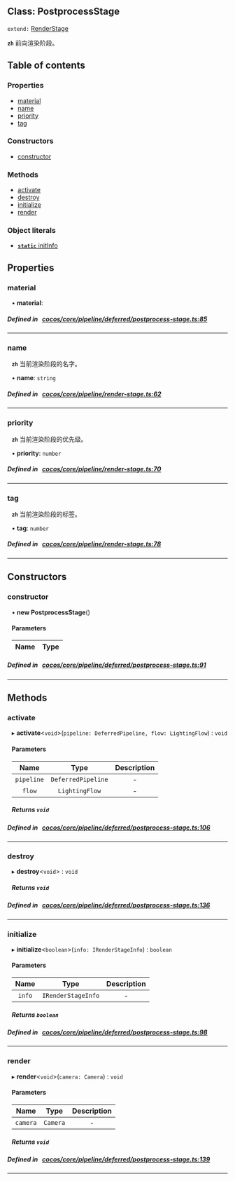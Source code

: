 
## Class: PostprocessStage


`extend:`
[RenderStage](docs/zh/pipeline/Class/RenderStage.md)










**`zh`** 前向渲染阶段。



<div class="table-of-content">
<h2>Table of contents</h2>


### Properties

- [ material](#material)
- [ name](#name)
- [ priority](#priority)
- [ tag](#tag)

### Constructors

- [ constructor](#constructor)

### Methods

- [ activate](#activate)
- [ destroy](#destroy)
- [ initialize](#initialize)
- [ render](#render)

### Object literals

- [ **`static`**  initInfo](#initInfo)
</div>

## Properties


### material
<div style="margin-left: 10px;">




•  **material**:
 
</div>

##### Defined in &nbsp;   [cocos/core/pipeline/deferred/postprocess-stage.ts:85](https://github.com/cocos-creator/engine/blob/c7bf6b8a9/cocos/core/pipeline/deferred/postprocess-stage.ts#L85)&nbsp;


___


### name
<div style="margin-left: 10px;">



**`zh`** 当前渲染阶段的名字。





•  **name**:
 ``string`` 
</div>

##### Defined in &nbsp;   [cocos/core/pipeline/render-stage.ts:62](https://github.com/cocos-creator/engine/blob/c7bf6b8a9/cocos/core/pipeline/render-stage.ts#L62)&nbsp;


___


### priority
<div style="margin-left: 10px;">



**`zh`** 当前渲染阶段的优先级。





•  **priority**:
 ``number`` 
</div>

##### Defined in &nbsp;   [cocos/core/pipeline/render-stage.ts:70](https://github.com/cocos-creator/engine/blob/c7bf6b8a9/cocos/core/pipeline/render-stage.ts#L70)&nbsp;


___


### tag
<div style="margin-left: 10px;">



**`zh`** 当前渲染阶段的标签。





•  **tag**:
 ``number`` 
</div>

##### Defined in &nbsp;   [cocos/core/pipeline/render-stage.ts:78](https://github.com/cocos-creator/engine/blob/c7bf6b8a9/cocos/core/pipeline/render-stage.ts#L78)&nbsp;


___

<!---->
## Constructors


### constructor
<div style="margin-left: 10px;">

• **new PostprocessStage**()

#### Parameters

| Name | Type |
| :------ | :------ |
</div>

##### Defined in &nbsp;   [cocos/core/pipeline/deferred/postprocess-stage.ts:91](https://github.com/cocos-creator/engine/blob/c7bf6b8a9/cocos/core/pipeline/deferred/postprocess-stage.ts#L91)&nbsp;


---

<!---->
## Methods

### activate

<div style="margin-left: 10px;">

▸   **activate**<`void`\>(`pipeline: DeferredPipeline, flow: LightingFlow`) : `void`



#### Parameters

| Name | Type | Description |
| :------: | :------: | :------: |
| `pipeline` | `DeferredPipeline` | - |
| `flow` | `LightingFlow` | - |


##### Returns `void`
</div>

##### Defined in &nbsp;   [cocos/core/pipeline/deferred/postprocess-stage.ts:106](https://github.com/cocos-creator/engine/blob/c7bf6b8a9/cocos/core/pipeline/deferred/postprocess-stage.ts#L106)&nbsp;
___
### destroy

<div style="margin-left: 10px;">

▸   **destroy**<`void`\> : `void`




##### Returns `void`
</div>

##### Defined in &nbsp;   [cocos/core/pipeline/deferred/postprocess-stage.ts:136](https://github.com/cocos-creator/engine/blob/c7bf6b8a9/cocos/core/pipeline/deferred/postprocess-stage.ts#L136)&nbsp;
___
### initialize

<div style="margin-left: 10px;">

▸   **initialize**<`boolean`\>(`info: IRenderStageInfo`) : `boolean`



#### Parameters

| Name | Type | Description |
| :------: | :------: | :------: |
| `info` | `IRenderStageInfo` | - |


##### Returns `boolean`
</div>

##### Defined in &nbsp;   [cocos/core/pipeline/deferred/postprocess-stage.ts:98](https://github.com/cocos-creator/engine/blob/c7bf6b8a9/cocos/core/pipeline/deferred/postprocess-stage.ts#L98)&nbsp;
___
### render

<div style="margin-left: 10px;">

▸   **render**<`void`\>(`camera: Camera`) : `void`



#### Parameters

| Name | Type | Description |
| :------: | :------: | :------: |
| `camera` | `Camera` | - |


##### Returns `void`
</div>

##### Defined in &nbsp;   [cocos/core/pipeline/deferred/postprocess-stage.ts:139](https://github.com/cocos-creator/engine/blob/c7bf6b8a9/cocos/core/pipeline/deferred/postprocess-stage.ts#L139)&nbsp;
___
<!---->
<!---->



